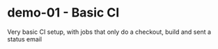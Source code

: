 demo-01 - Basic CI
==================

Very basic CI setup, with jobs that only do a checkout, build and sent a status email
